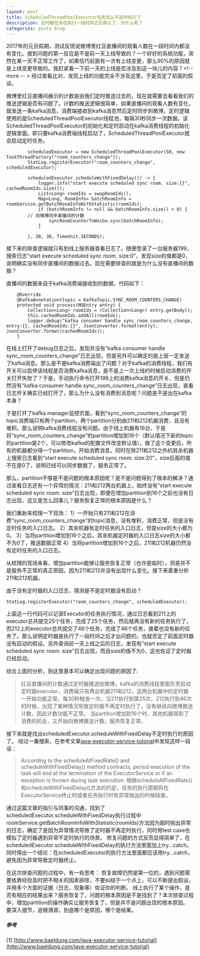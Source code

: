 ```yaml
---
layout: post
title: ScheduledThreadPoolExecutor任务怎么不定时执行了
description: 定时器任务在执行一段时间之后停止了，为什么呢？
categories: posts blog
---
```


2017年的元旦假期，测试反馈说微博里红豆直播间的观看人数在一段时间内都没有变化。接到问题的第一反应是不是前一天上线导致的？一个好好的系统功能，突然在某一天不正常工作了，如果恰巧前面有一次有上线变更，那么90%的原因就是上线变更导致的。我赶紧看一下前一天的上线是否涉及到这一块儿的内容？<!-- more -- > 经过查看比对，发现上线的功能完全不涉及这里，于是否定了前面的假设。

微博里红豆直播间展示的计数是由我们定时推送过去的，现在就需要去看看我们的推送逻辑是否有问题了。计数的推送逻辑很简单，如果直播间的观看人数有变化，就发送一条kafka消息，消费端接收到kafka消息然后定时同步到微博。定时逻辑使用的是ScheduledThreadPoolExecutor线程池，每隔30秒同步一次数据。该ScheduledThreadPoolExecutor的初始化和定时启动在kafka消费线程的初始化逻辑里面。即只要kafka消费端线程启动了，ScheduledThreadPoolExecutor就会启动定时任务。

```
        scheduledExecutor = new ScheduledThreadPoolExecutor(50, new TaskThreadFactory("room_counters_change"));
        StatLog.registerExecutor("room_counters_change", scheduledExecutor);

        scheduledExecutor.scheduleWithFixedDelay(() -> {
            logger.info("start execute scheduled sync room. size:{}", cachedRoomIds.size());
            List<Long> roomIds = swapRoomIds();
            Map<Long, RoomInfo> batchRoomInfo = roomService.getBatchRoomInfoWithStatistic(roomIds);
            if (batchRoomInfo != null && batchRoomInfo.size() > 0) {
		// 向微博同步直播间的计数
                syncRoomCounterToWeibo.sync(batchRoomInfo);
            }

        }, 30, 30, TimeUnit.SECONDS);
```

接下来的排查逻辑就只有到线上服务器查看日志了。随便登录了一台服务器199，搜索日志“start execute scheduled sync room. size:0”，发现size的值都是0，说明确实没有同步直播间的数据过去。现在需要排查的就是为什么没有直播间的数据？

直播间的数据来自于kafka消费端接收到的数据，代码如下：

```
    @Override
    @KafkaAnnotation(topic = KafkaTopic.SYNC_ROOM_COUNTERS_CHANGE)
    protected void process(MQEntry entry) {
        Collection<Long> roomIds = (Collection<Long>) entry.getBody();
        this.cachedRoomIds.addAll(roomIds);
        logger.debug("kafka consumer handle sync_room_counters_change, entry:{}, cachedRoomIds:{}", JsonConverter.format(entry), JsonConverter.format(cachedRoomIds));
    }
```

在线上打开了debug日志之后，发现并没有“kafka consumer handle sync_room_counters_change”日志出现，但是另外可以确定的是上层一定发送了kafka消息。那么是不是kafka消费端出了问题？对于kafka的消费线程，我们有开关可以启停该线程是否消费kafka消息，是不是上一次上线的时候启动消费的开关打开失败了？于是，手动执行命令打开199上的消费kafka消息的开关，但是仍然没有“kafka consumer handle sync_room_counters_change”日志出现，查看日志开关确实已经打开了，那么为什么没有消费到消息呢？问题是不是出在kafka本身？

于是打开了kafka manager监控页面，看到“sync_room_counters_change”的topic消费端只有两个partition，两个partition分别由211和212机器消费，且没有堆积。那么说明kafka消费线程没有问题。由于线上机器有16台，于是将“sync_room_counters_change”的partition增加到16个（默认情况下新的topic的partition是2个，可以修改kafka的配置文件改变默认值）。做了这个变更后，所有的机器都分得一个partition，开始消费消息，同时在除211和212之外的其余机器上搜索日志看到“start execute scheduled sync room. size:20”，size后面的值不在是0了，说明已经可以同步数据了，服务正常了。

那么，partition不够是不是问题的根本原因呢？是不是问题得到了根本的解决？通过查看日志还有一个异常的情况：211和212两台机器上，始终没有“start execute scheduled sync room. size”日志出现，即便在增加partition到16个之前也没有日志出现，这又是怎么回事儿？服务恢复正常的根本原因是什么？

我们重新来梳理一下现场：
1）一开始只有211和212在消费“sync_room_counters_change”的topic消息，没有堆积，消费正常，但是没有定时任务的入口日志。
2）其余机器有定时任务的入口日志，但是size的大小都为0。
3）当将partition增加到16个之后，其余机器定时器的入口日志size的大小都不为0了，推送数据正常
4）当将partition增加到16个之后，211和212机器仍然没有定时任务的入口日志。

从梳理的现场来看，增加partition能够让服务恢复正常（也许是临时），但是并不是服务不正常的真正原因，因为211和212并没有出现什么变化。接下来着重分析211和212机器。

由于没有定时器的入口日志，猜测是不是定时器没有启动？

```
StatLog.registerExecutor("room_counters_change", scheduledExecutor);
```

上面这一行代码可以记录Executor的任务执行情况，通过日志看到211上的executor总共提交25个任务，完成了25个任务，然后就再没有新的任务执行了，而212上的executor总共提交了46个任务，完成了46个任务，接着也没有新的任务了。那么说明定时器是执行了一段时间之后才出问题的。也就否定了前面定时器没有启动的假设。另外查询前一天上线之后的日志，发现有“start execute scheduled sync room. size”日志出现，而且size的值不为0，这也佐证了定时器已经启动。

综合上面的分析，到这里基本可以确定出现问题的原因了:

> 红豆直播间的计数通过定时器推送给微博，kafka的消费线程里面负责启动定时器executor，消费端只有两台机器211和212，这两台机器中的定时器一开始功能正常，每30秒触发一次，当211执行到第25次，212执行到46次的时候，出现了某种情况导致定时器不再定时执行了，没有继续向微博推送计数，因此计数功能不正常。
当partition增加到16个时，其他机器得到了消费的机会，又开始向微博推送计数，服务恢复正常。

接下来就是找出scheduledExecutor.scheduleWithFixedDelay不定时执行的原因了。
经过一番搜索，在参考文章[java-executor-service-tutorial](http://www.baeldung.com/java-executor-service-tutorial)中发现这样一段话：
> According to the scheduleAtFixedRate() and scheduleWithFixedDelay() method contracts, period execution of the task will end at the termination of the ExecutorService or if an exception is thrown during task execution.
根据scheduleAtFixedRate()和scheduleWithFixedDelay()方法的约定，任务的执行周期将在ExecutorService终止时或者任务执行时有异常抛出的时候结束。

通过这篇文章的指引与同事的沟通，找到了scheduledExecutor.scheduleWithFixedDelay执行过程中roomService.getBatchRoomInfoWithStatistic(roomIds)方法因为超时抛出异常的日志，确定了是因为异常情况导致了定时器不再定时执行，同时用test case也模拟了定时器遇到异常不定时执行的场景。
修复问题的方式反而显得简单了，在scheduledExecutor.scheduleWithFixedDelay的执行方法里面加上try...catch。同时得出一个结论：在scheduledExecutor的执行方法里面都应该用try...catch，避免因为异常导致定时器终止。

在这次排查问题的过程中，有一些思考：
恢复故障仍然是第一位的，遇到问题需要依靠经验及时把不相关的因素排除，不要纠结于一个点上，可以不断提出假设，并用多个方面的证据（日志，现象等）佐证你的判断。
线上执行了某个操作，是否有相应的结果出来？服务恢复了，问题的根本原因是不是找到了？本次排查过程中，增加partition的操作确实让服务恢复了，但是并不是问题出现的根本原因。
要深入细节，追根溯源，到底哪个是原因，哪个是结果。


##### 参考
[1] [http://www.baeldung.com/java-executor-service-tutorial](http://www.baeldung.com/java-executor-service-tutorial)

